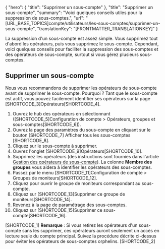 {
  "hero": {
    "title": "Supprimer un sous-compte"
  },
  "title": "Supprimer un sous-compte",
  "summary": "Voici quelques conseils utiles pour la suppression de sous-comptes.",
  "url": "[URL_BASE_TOPICS]compte/utilisateurs/les-sous-comptes/supprimer-un-sous-compte",
  "translationKey": "[FRONTMATTER_TRANSLATIONKEY]"
}

La suppression d'un sous-compte est assez simple. Vous supprimez tout d'abord les opérateurs, puis vous supprimez le sous-compte. Cependant, voici quelques conseils pour faciliter la suppression des sous-comptes et des opérateurs de sous-compte, surtout si vous gérez plusieurs sous-comptes.

## Supprimer un sous-compte

Nous vous recommandons de supprimer les opérateurs de sous-compte avant de supprimer le sous-compte. Pourquoi ? Tant que le sous-compte est actif, vous pouvez facilement identifier ses opérateurs sur la page [SHORTCODE_3]Opérateurs[SHORTCODE_4].

1. Ouvrez le hub des opérateurs en sélectionnant ([SHORTCODE_5]Configuration de compte > Opérateurs, groupes et sous-comptes[SHORTCODE_6]).
2. Ouvrez la page des paramètres du sous-compte en cliquant sur le bouton [SHORTCODE_7] Afficher tous les sous-comptes [SHORTCODE_8].
3. Cliquez sur le sous-compte à supprimer.
2. Ouvrez l'onglet [SHORTCODE_9]Opérateurs[SHORTCODE_10].
4. Supprimez les opérateurs (des instructions sont fournies dans l'article [Gestion des opérateurs de sous-compte]([LINK_URL_1])). La colonne **Membre des groupes** vous aidera à identifier les opérateurs des sous-comptes.
5. Passez par le menu [SHORTCODE_11]Configuration de compte > Groupes de moniteurs[SHORTCODE_12].
6. Cliquez pour ouvrir le groupe de moniteurs correspondant au sous-compte.
7. Cliquez sur [SHORTCODE_13]Supprimer ce groupe de moniteurs[SHORTCODE_14].
8. Revenez à la page de paramétrage des sous-comptes.
9. Cliquez sur [SHORTCODE_15]Supprimer ce sous-compte[SHORTCODE_16].

[SHORTCODE_1]
**Remarque** : Si vous retirez les opérateurs d'un sous-compte sans les supprimer, ces opérateurs auront seulement un accès en lecture seule du compte principal. Suivez la procédure décrite ci-dessus pour éviter les opérateurs de sous-comptes orphelins.
[SHORTCODE_2]
